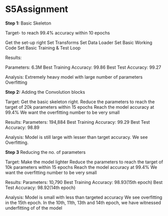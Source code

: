 # S5Assignment
**Step 1:** Basic Skeleton

Target- to reach 99.4% accuracy within 10 epochs

Get the set-up right
Set Transforms
Set Data Loader
Set Basic Working Code
Set Basic Training & Test Loop

Results:

Parameters: 6.3M
Best Training Accuracy: 99.86
Best Test Accuracy: 99.27

Analysis: 
Extremely heavy model with large number of parameters
Overfitting


**Step 2:** Adding the Convolution blocks

Target: 
Get the basic skeleton right. 
Reduce the parameters to reach the target of 20k parameters within 15 epochs
Reach the model accuracy at 99.4%
We want the overfitting number to be very small

Results:
Parameters: 194,884
Best Training Accuracy: 99.29
Best Test Accuracy: 98.89

Analysis: 
Model is still large with lesser than target accuracy. 
We see Overfitting. 


**Step 3** Reducing the no. of parameters

Target: 
Make the model lighter
Reduce the parameters to reach the target of 10k parameters within 15 epochs
Reach the model accuracy at 99.4%
We want the overfitting number to be very small

Results:
Parameters: 10,790
Best Training Accuracy: 98.93(15th epoch)
Best Test Accuracy: 98.92(14th epoch)

Analysis: 
Model is small with less than targeted accuracy
We see overfitting in the 15th epoch. In the 10th, 11th, 13th and 14th epoch, we have witnessed underfitting of of the model
